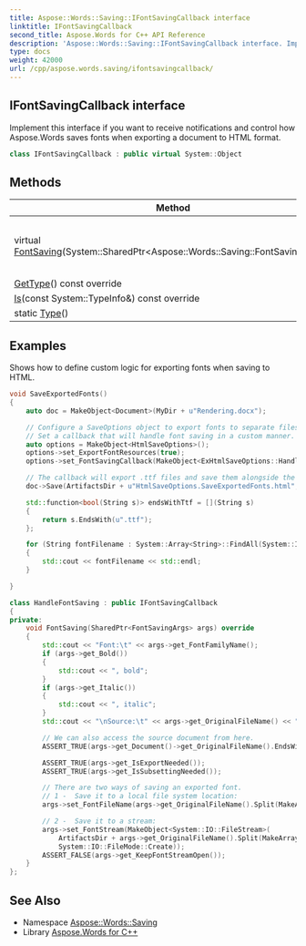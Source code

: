 ```yaml
---
title: Aspose::Words::Saving::IFontSavingCallback interface
linktitle: IFontSavingCallback
second_title: Aspose.Words for C++ API Reference
description: 'Aspose::Words::Saving::IFontSavingCallback interface. Implement this interface if you want to receive notifications and control how Aspose.Words saves fonts when exporting a document to HTML format in C++.'
type: docs
weight: 42000
url: /cpp/aspose.words.saving/ifontsavingcallback/
---
```

## IFontSavingCallback interface


Implement this interface if you want to receive notifications and control how Aspose.Words saves fonts when exporting a document to HTML format.

```cpp
class IFontSavingCallback : public virtual System::Object
```

## Methods

| Method | Description |
| --- | --- |
| virtual [FontSaving](./fontsaving/)(System::SharedPtr\<Aspose::Words::Saving::FontSavingArgs\>) | Called when Aspose.Words is about to save a font resource. |
| [GetType](./gettype/)() const override |  |
| [Is](./is/)(const System::TypeInfo\&) const override |  |
| static [Type](./type/)() |  |

## Examples



Shows how to define custom logic for exporting fonts when saving to HTML. 
```cpp
void SaveExportedFonts()
{
    auto doc = MakeObject<Document>(MyDir + u"Rendering.docx");

    // Configure a SaveOptions object to export fonts to separate files.
    // Set a callback that will handle font saving in a custom manner.
    auto options = MakeObject<HtmlSaveOptions>();
    options->set_ExportFontResources(true);
    options->set_FontSavingCallback(MakeObject<ExHtmlSaveOptions::HandleFontSaving>());

    // The callback will export .ttf files and save them alongside the output document.
    doc->Save(ArtifactsDir + u"HtmlSaveOptions.SaveExportedFonts.html", options);

    std::function<bool(String s)> endsWithTtf = [](String s)
    {
        return s.EndsWith(u".ttf");
    };

    for (String fontFilename : System::Array<String>::FindAll(System::IO::Directory::GetFiles(ArtifactsDir), endsWithTtf))
    {
        std::cout << fontFilename << std::endl;
    }

}

class HandleFontSaving : public IFontSavingCallback
{
private:
    void FontSaving(SharedPtr<FontSavingArgs> args) override
    {
        std::cout << "Font:\t" << args->get_FontFamilyName();
        if (args->get_Bold())
        {
            std::cout << ", bold";
        }
        if (args->get_Italic())
        {
            std::cout << ", italic";
        }
        std::cout << "\nSource:\t" << args->get_OriginalFileName() << ", " << args->get_OriginalFileSize() << " bytes\n" << std::endl;

        // We can also access the source document from here.
        ASSERT_TRUE(args->get_Document()->get_OriginalFileName().EndsWith(u"Rendering.docx"));

        ASSERT_TRUE(args->get_IsExportNeeded());
        ASSERT_TRUE(args->get_IsSubsettingNeeded());

        // There are two ways of saving an exported font.
        // 1 -  Save it to a local file system location:
        args->set_FontFileName(args->get_OriginalFileName().Split(MakeArray<char16_t>({System::IO::Path::DirectorySeparatorChar}))->LINQ_Last());

        // 2 -  Save it to a stream:
        args->set_FontStream(MakeObject<System::IO::FileStream>(
            ArtifactsDir + args->get_OriginalFileName().Split(MakeArray<char16_t>({System::IO::Path::DirectorySeparatorChar}))->LINQ_Last(),
            System::IO::FileMode::Create));
        ASSERT_FALSE(args->get_KeepFontStreamOpen());
    }
};
```

## See Also

* Namespace [Aspose::Words::Saving](../)
* Library [Aspose.Words for C++](../../)
